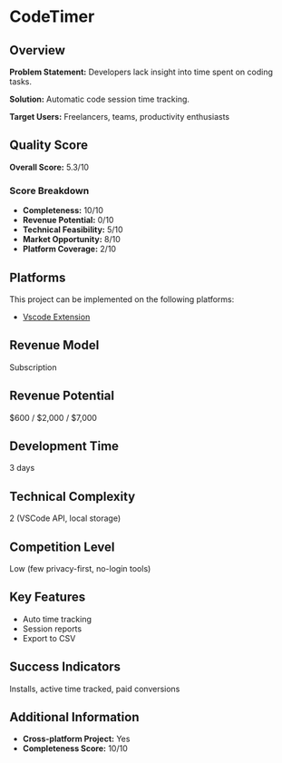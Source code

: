 # CodeTimer

## Overview
**Problem Statement:** Developers lack insight into time spent on coding tasks.

**Solution:** Automatic code session time tracking.

**Target Users:** Freelancers, teams, productivity enthusiasts

## Quality Score
**Overall Score:** 5.3/10

### Score Breakdown
- **Completeness:** 10/10
- **Revenue Potential:** 0/10
- **Technical Feasibility:** 5/10
- **Market Opportunity:** 8/10
- **Platform Coverage:** 2/10

## Platforms
This project can be implemented on the following platforms:
- [Vscode Extension](./platforms/vscode-extension/)

## Revenue Model
Subscription

## Revenue Potential
$600 / $2,000 / $7,000

## Development Time
3 days

## Technical Complexity
2 (VSCode API, local storage)

## Competition Level
Low (few privacy-first, no-login tools)

## Key Features
- Auto time tracking
- Session reports
- Export to CSV

## Success Indicators
Installs, active time tracked, paid conversions

## Additional Information
- **Cross-platform Project:** Yes
- **Completeness Score:** 10/10
